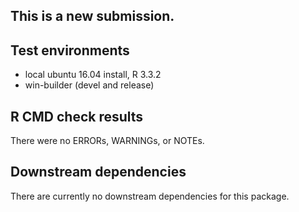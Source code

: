## This is a new submission.

## Test environments
* local ubuntu 16.04 install, R 3.3.2
* win-builder (devel and release)

## R CMD check results
There were no ERRORs, WARNINGs, or NOTEs.

## Downstream dependencies
There are currently no downstream dependencies for this package.